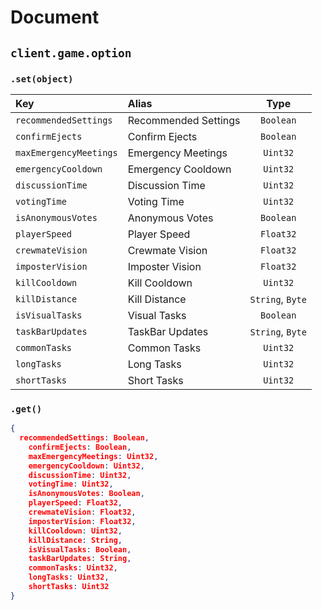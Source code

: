 # Document

## `client.game.option`
### `.set(object)`
|Key|Alias|Type|
|:--|:--|:-:|
|`recommendedSettings`|Recommended Settings|`Boolean`|
|`confirmEjects`|Confirm Ejects|`Boolean`|
|`maxEmergencyMeetings`|Emergency Meetings|`Uint32`|
|`emergencyCooldown`|Emergency Cooldown|`Uint32`|
|`discussionTime`|Discussion Time|`Uint32`|
|`votingTime`|Voting Time|`Uint32`|
|`isAnonymousVotes`|Anonymous Votes|`Boolean`|
|`playerSpeed`|Player Speed|`Float32`|
|`crewmateVision`|Crewmate Vision|`Float32`|
|`imposterVision`|Imposter Vision|`Float32`|
|`killCooldown`|Kill Cooldown|`Uint32`|
|`killDistance`|Kill Distance|`String`, `Byte`|
|`isVisualTasks`|Visual Tasks|`Boolean`|
|`taskBarUpdates`|TaskBar Updates|`String`, `Byte`|
|`commonTasks`|Common Tasks|`Uint32`|
|`longTasks`|Long Tasks|`Uint32`|
|`shortTasks`|Short Tasks|`Uint32`|

### `.get()`
```json
{
  recommendedSettings: Boolean,
	confirmEjects: Boolean,
	maxEmergencyMeetings: Uint32,
	emergencyCooldown: Uint32,
	discussionTime: Uint32,
	votingTime: Uint32,
	isAnonymousVotes: Boolean,
	playerSpeed: Float32,
	crewmateVision: Float32,
	imposterVision: Float32,
	killCooldown: Uint32,
	killDistance: String,
	isVisualTasks: Boolean,
	taskBarUpdates: String,
	commonTasks: Uint32,
	longTasks: Uint32,
	shortTasks: Uint32
}
```
